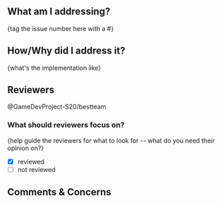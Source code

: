 ## What am I addressing?
{tag the issue number here with a #}

## How/Why did I address it?
{what's the implementation like}

## Reviewers
@GameDevProject-S20/bestteam
### What should reviewers focus on?
{help guide the reviewers for what to look for -- what do you need their opinion on?}
- [x] reviewed
- [ ] not reviewed

## Comments & Concerns 
